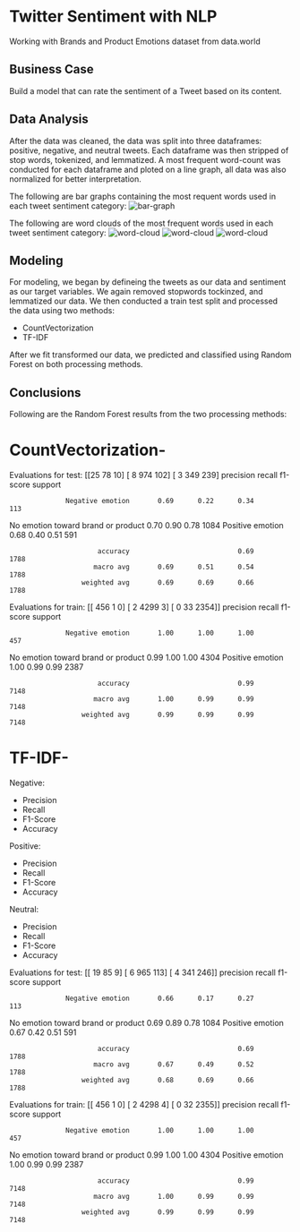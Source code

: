 # Twitter Sentiment with NLP

Working with Brands and Product Emotions dataset from data.world

## Business Case

Build a model that can rate the sentiment of a Tweet based on its content.

## Data Analysis

After the data was cleaned, the data was split into three dataframes: positive, negative, and neutral tweets. Each dataframe was then stripped of stop words, tokenized, and lemmatized. A most frequent word-count was conducted for each dataframe and ploted on a line graph, all data was also normalized for better interpretation. 

The following are bar graphs containing the most requent words used in each tweet sentiment category:
![bar-graph](/Figures/word_count_bar_graphs.png)

The following are word clouds of the most frequent words used in each tweet sentiment category:
![word-cloud](/Figures/positive_wordcloud.png)
![word-cloud](/Figures/negative_wordcloud.png)
![word-cloud](/Figures/neutral_wordcloud.png)

## Modeling

For modeling, we began by defineing the tweets as our data and sentiment as our target variables. We again removed stopwords tockinzed, and lemmatized our data. We then conducted a train test split and processed the data using two methods:

- CountVectorization
- TF-IDF

After we fit transformed our data, we predicted and classified using Random Forest on both processing methods.

## Conclusions

Following are the Random Forest results from the two processing methods:

# CountVectorization-

Evaluations for test:
[[25 78   10]
[  8 974 102]
[  3 349 239]
                                    precision    recall  f1-score   support

                  Negative emotion       0.69      0.22      0.34       113
No emotion toward brand or product       0.70      0.90      0.78      1084
                  Positive emotion       0.68      0.40      0.51       591

                          accuracy                           0.69      1788
                         macro avg       0.69      0.51      0.54      1788
                      weighted avg       0.69      0.69      0.66      1788



Evaluations for train:
 [[ 456    1    0]
 [   2 4299    3]
 [   0   33 2354]]
                                    precision    recall  f1-score   support

                  Negative emotion       1.00      1.00      1.00       457
No emotion toward brand or product       0.99      1.00      1.00      4304
                  Positive emotion       1.00      0.99      0.99      2387

                          accuracy                           0.99      7148
                         macro avg       1.00      0.99      0.99      7148
                      weighted avg       0.99      0.99      0.99      7148



# TF-IDF-

Negative:
- Precision
- Recall
- F1-Score
- Accuracy

Positive:
- Precision
- Recall
- F1-Score
- Accuracy

Neutral:
- Precision
- Recall
- F1-Score
- Accuracy

Evaluations for test:
 [[ 19  85   9]
 [  6 965 113]
 [  4 341 246]]
                                    precision    recall  f1-score   support

                  Negative emotion       0.66      0.17      0.27       113
No emotion toward brand or product       0.69      0.89      0.78      1084
                  Positive emotion       0.67      0.42      0.51       591

                          accuracy                           0.69      1788
                         macro avg       0.67      0.49      0.52      1788
                      weighted avg       0.68      0.69      0.66      1788



Evaluations for train:
 [[ 456    1    0]
 [   2 4298    4]
 [   0   32 2355]]
                                    precision    recall  f1-score   support

                  Negative emotion       1.00      1.00      1.00       457
No emotion toward brand or product       0.99      1.00      1.00      4304
                  Positive emotion       1.00      0.99      0.99      2387

                          accuracy                           0.99      7148
                         macro avg       1.00      0.99      0.99      7148
                      weighted avg       0.99      0.99      0.99      7148
